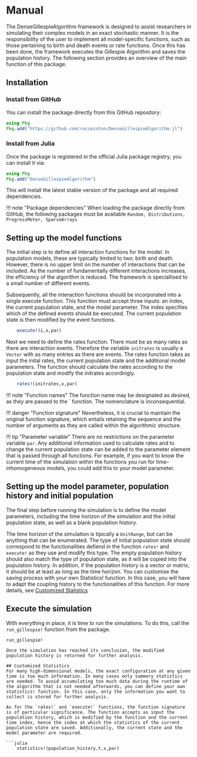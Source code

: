 # Manual

The DenseGillespieAlgorithm framework is designed to assist researchers in simulating their complex models in an exact stochastic manner. It is the responsibility of the user to implement all model-specific functions, such as those pertaining to birth and death events or rate functions. Once this has been done, the framework executes the Gillespie Algorithm and saves the population history. The following section provides an overview of the main function of this package.

## Installation

### Install from GitHub

You can install the package directly from this GitHub repository:

```julia
using Pkg
Pkg.add("https://github.com/roccminton/DenseGillespieAlgorithm.jl")
```

### Install from Julia

Once the package is registered in the official Julia package registry, you can install it via:

```julia
using Pkg
Pkg.add("DenseGillespieAlgorithm")
```

This will install the latest stable version of the package and all required dependencies.

!!! note "Package dependencies"
    When loading the package directly from GitHub, the following packages must be available `Random, Distributions, ProgressMeter, SparseArrays`

## Setting up the model functions

The initial step is to define all interaction functions for the model. In population models, these are typically limited to two: birth and death. However, there is no upper limit on the number of interactions that can be included. As the number of fundamentally different interactions increases, the efficiency of the algorithm is reduced. The framework is speciallised to a small number of different events.

Subsequently, all the interaction functions should be incorporated into a single execute function. This function must accept three inputs: an index, the current population state, and the model parameter. The index specifies which of the defined events should be executed. The current population state is then modified by the event functions. 

```julia
    execute!(i,x,par)
```

Next we need to define the rates function. There must be as many rates as there are interaction events. Therefore the variable `initrates` is usually a `Vector` with as many entries as there are events. The rates function takes as input the inital rates, the current population state and the additional model parameters. The function should calculate the rates according to the population state and modify the initrates accordingly.

```julia
    rates!(initrates,x,par)
```

!!! note "Function names"
    The function name may be designated as desired, as they are passed to the ` function. The nomenclature is inconsequential.

!!! danger "Function signature"
    Nevertheless, it is crucial to maintain the original function signature, which entails retaining the sequence and the number of arguments as they are called within the algorithmic structure.

!!! tip "Parameter variable"
    There are no restrictions on the parameter variable `par`. Any additional information used to calculate rates and to change the current population state can be added to the parameter element that is passed through all functions. For example, if you want to know the current time of the simulation within the functions you run for time-inhomogeneous models, you could add this to your model parameter.

## Setting up the model parameter, population history and initial population
The final step before running the simulation is to define the model parameters, including the time horizon of the simulation and the initial population state, as well as a blank population history.

The time horizon of the simulation is tipically a `UnitRange`, but can be anything that can be enumerated. 
The type of initial population state should correspond to the functionalities defiend in the function `rates!` and `execute!` as they use and modify this type. 
The empty population history should also match the type of population state, as it will be copied into the population history. In addition, if the population history is a vector or matrix, it should be at least as long as the time horizon.
You can customise the saving process with your own Statistics! function. In this case, you will have to adapt the coupling history to the functionalities of this function. For more details, see [Customized Statistics](@ref)

## Execute the simulation
With everything in place, it is time to run the simulations. To do this, call the `run_gillespie!` function from the package. 

```@docs
run_gillespie!

Once the simulation has reached its conclusion, the modified population history is returned for further analysis.

## Customized Statistics
For many high-dimensional models, the exact configuration at any given time is too much information. In many cases only summery statistics are needed. To avoid accumulating too much data during the runtime of the algorithm that is not needed afterwards, you can define your own statistics! function. In this case, only the information you want to collect is stored for further analysis.

As for the `rates!` and `execute!` functions, the function signature is of particular significance. The function accepts as input the population history, which is modified by the function and the current time index, hence the index at which the statistics of the current population state are saved. Additionally, the current state and the model parameter are required.

```julia
    statistics!(population_history,t,x,par)
```

